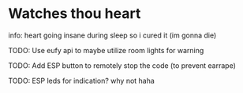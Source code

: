 # Watches thou heart
info:
heart going insane during sleep so i cured it (im gonna die)


TODO: Use eufy api to maybe utilize room lights for warning

TODO: Add ESP button to remotely stop the code (to prevent earrape)

TODO: ESP leds for indication? why not haha
